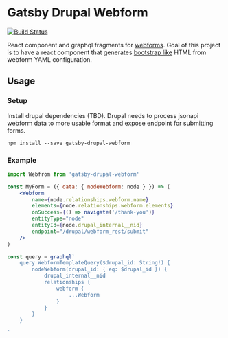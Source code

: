 # Gatsby Drupal Webform

[![Build Status](https://travis-ci.org/oikeuttaelaimille/gatsby-drupal-webform.svg?branch=master)](https://travis-ci.org/oikeuttaelaimille/gatsby-drupal-webform)

React component and graphql fragments for [webforms](https://www.drupal.org/project/webform). Goal of this project is to have a react component that generates [bootstrap like](https://getbootstrap.com/docs/4.0/components/forms/) HTML from webform YAML configuration.

## Usage

### Setup

Install drupal dependencies (TBD). Drupal needs to process jsonapi webform data to more usable format and expose endpoint for submitting forms.


```
npm install --save gatsby-drupal-webform
```

### Example

```jsx
import Webfrom from 'gatsby-drupal-webform'

const MyForm = ({ data: { nodeWebform: node } }) => (
	<Webform
		name={node.relationships.webform.name}
		elements={node.relationships.webform.elements}
		onSuccess={() => navigate('/thank-you')}
		entityType="node"
		entityId={node.drupal_internal__nid}
		endpoint="/drupal/webform_rest/submit"
	/>
)

const query = graphql`
	query WebformTemplateQuery($drupal_id: String!) {
		nodeWebform(drupal_id: { eq: $drupal_id }) {
			drupal_internal__nid
			relationships {
				webform {
					...Webform
				}
			}
		}
	}

`
```



